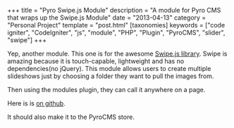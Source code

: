 +++
title = "Pyro Swipe.js Module"
description = "A module for Pyro CMS that wraps up the Swipe.js Module"
date = "2013-04-13"
category = "Personal Project"
template = "post.html"
[taxonomies]
keywords = ["code igniter", "CodeIgniter", "js", "module", "PHP", "Plugin", "PyroCMS", "slider", "swipe"]
+++

Yep, another module. This one is for the awesome [Swipe.js library](https://github.com/bradbirdsall/Swipe "bradbirdsall/Swipe"). Swipe is amazing because it is touch-capable, lightweight and has no dependencies(no jQuery). This module allows users to create multiple slideshows just by choosing a folder they want to pull the images from.

Then using the modules plugin, they can call it anywhere on a page.

Here is is [on github](https://github.com/james2doyle/pyro-swipe-module "james2doyle/pyro-swipe-module").

It should also make it to the PyroCMS store.